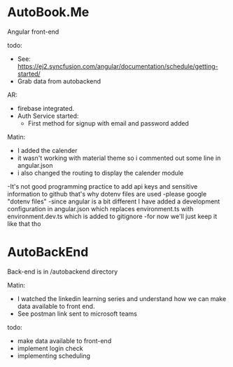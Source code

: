# AutoBook.Me
Angular front-end

todo:
- See: https://ej2.syncfusion.com/angular/documentation/schedule/getting-started/
- Grab data from autobackend


AR:
- firebase integrated.
- Auth Service started:
    - First method for signup with email and password added
   


Matin:
- I added the calender
- it wasn't working with material theme so i commented out some line in angular.json
- i also changed the routing to display the calender module


-It's not good programming practice to add api keys and sensitive information to github that's why dotenv files are used
-please google "dotenv files"
-since angular is a bit different I have added a development configuration in angular.json which replaces environment.ts with environment.dev.ts which is added to gitignore
-for now we'll just keep it like that tho


# AutoBackEnd
Back-end is in /autobackend directory

Matin:
- I watched the linkedin learning series and understand how we can make data available to front end.
- See postman link sent to microsoft teams

todo:
- make data available to front-end
- implement login check
- implementing scheduling
